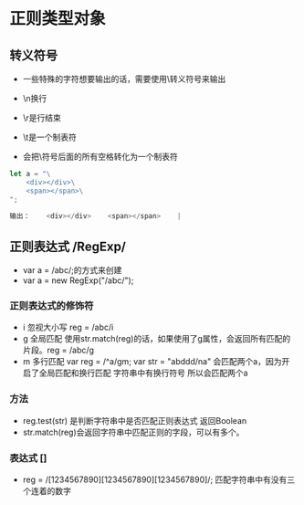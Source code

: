 # 正则类型对象

## 转义符号

* 一些特殊的字符想要输出的话，需要使用\转义符号来输出
* \n换行
* \r是行结束
* \t是一个制表符
  
* 会把\符号后面的所有空格转化为一个制表符

```js
let a = "\
    <div></div>\
    <span></span>\
";

输出：    <div></div>    <span></span>    |
```

## 正则表达式 /RegExp/

* var a = /abc/;的方式来创建
* var a = new RegExp("/abc/");

### 正则表达式的修饰符

* i 忽视大小写 reg = /abc/i
* g 全局匹配 使用str.match(reg)的话，如果使用了g属性，会返回所有匹配的片段。reg = /abc/g
* m 多行匹配  var reg = /^a/gm; var str = "abddd/na" 会匹配两个a，因为开启了全局匹配和换行匹配 字符串中有换行符号 所以会匹配两个a

### 方法

* reg.test(str) 是判断字符串中是否匹配正则表达式 返回Boolean
* str.match(reg)会返回字符串中匹配正则的字段，可以有多个。

### 表达式 []

* reg = /[1234567890][1234567890][1234567890]/; 匹配字符串中有没有三个连着的数字
